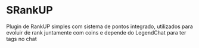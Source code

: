 # SRankUP
Plugin de RankUP simples com sistema de pontos integrado, utilizados para evoluir de rank juntamente com coins e depende do LegendChat para ter tags no chat
